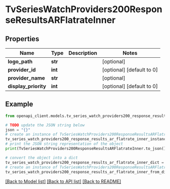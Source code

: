 # TvSeriesWatchProviders200ResponseResultsARFlatrateInner


## Properties

Name | Type | Description | Notes
------------ | ------------- | ------------- | -------------
**logo_path** | **str** |  | [optional] 
**provider_id** | **int** |  | [optional] [default to 0]
**provider_name** | **str** |  | [optional] 
**display_priority** | **int** |  | [optional] [default to 0]

## Example

```python
from openapi_client.models.tv_series_watch_providers200_response_results_ar_flatrate_inner import TvSeriesWatchProviders200ResponseResultsARFlatrateInner

# TODO update the JSON string below
json = "{}"
# create an instance of TvSeriesWatchProviders200ResponseResultsARFlatrateInner from a JSON string
tv_series_watch_providers200_response_results_ar_flatrate_inner_instance = TvSeriesWatchProviders200ResponseResultsARFlatrateInner.from_json(json)
# print the JSON string representation of the object
print(TvSeriesWatchProviders200ResponseResultsARFlatrateInner.to_json())

# convert the object into a dict
tv_series_watch_providers200_response_results_ar_flatrate_inner_dict = tv_series_watch_providers200_response_results_ar_flatrate_inner_instance.to_dict()
# create an instance of TvSeriesWatchProviders200ResponseResultsARFlatrateInner from a dict
tv_series_watch_providers200_response_results_ar_flatrate_inner_from_dict = TvSeriesWatchProviders200ResponseResultsARFlatrateInner.from_dict(tv_series_watch_providers200_response_results_ar_flatrate_inner_dict)
```
[[Back to Model list]](../README.md#documentation-for-models) [[Back to API list]](../README.md#documentation-for-api-endpoints) [[Back to README]](../README.md)


